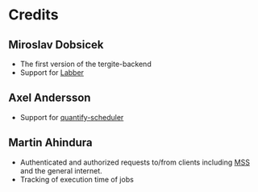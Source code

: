 # Credits

## Miroslav Dobsicek

- The first version of the tergite-backend
- Support for [Labber](https://www.keysight.com/us/en/products/software/application-sw/labber-software.html)

## Axel Andersson

- Support for [quantify-scheduler](https://quantify-os.org/docs/quantify-scheduler)

## Martin Ahindura

- Authenticated and authorized requests to/from clients including 
  [MSS](https://github.com/tergite/tergite-mss) and the general internet.
- Tracking of execution time of jobs
